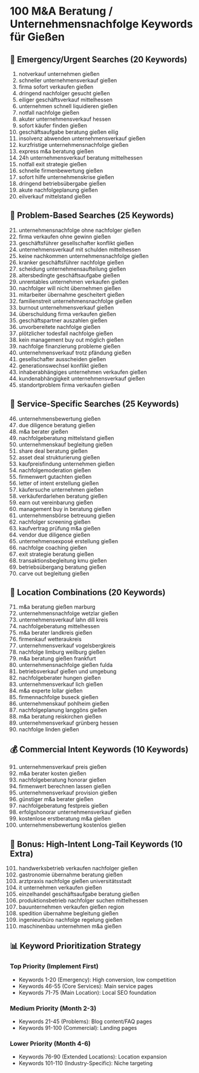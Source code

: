 # 100 M&A Beratung / Unternehmensnachfolge Keywords für Gießen

## 🚨 **Emergency/Urgent Searches (20 Keywords)**

1. notverkauf unternehmen gießen
2. schneller unternehmensverkauf gießen
3. firma sofort verkaufen gießen
4. dringend nachfolger gesucht gießen
5. eiliger geschäftsverkauf mittelhessen
6. unternehmen schnell liquidieren gießen
7. notfall nachfolge gießen
8. akuter unternehmensverkauf hessen
9. sofort käufer finden gießen
10. geschäftsaufgabe beratung gießen eilig
11. insolvenz abwenden unternehmensverkauf gießen
12. kurzfristige unternehmensnachfolge gießen
13. express m&a beratung gießen
14. 24h unternehmensverkauf beratung mittelhessen
15. notfall exit strategie gießen
16. schnelle firmenbewertung gießen
17. sofort hilfe unternehmenskrise gießen
18. dringend betriebsübergabe gießen
19. akute nachfolgeplanung gießen
20. eilverkauf mittelstand gießen

## 🔧 **Problem-Based Searches (25 Keywords)**

21. unternehmensnachfolge ohne nachfolger gießen
22. firma verkaufen ohne gewinn gießen
23. geschäftsführer gesellschafter konflikt gießen
24. unternehmensverkauf mit schulden mittelhessen
25. keine nachkommen unternehmensnachfolge gießen
26. kranker geschäftsführer nachfolge gießen
27. scheidung unternehmensaufteilung gießen
28. altersbedingte geschäftsaufgabe gießen
29. unrentables unternehmen verkaufen gießen
30. nachfolger will nicht übernehmen gießen
31. mitarbeiter übernahme gescheitert gießen
32. familienstreit unternehmensnachfolge gießen
33. burnout unternehmensverkauf gießen
34. überschuldung firma verkaufen gießen
35. geschäftspartner auszahlen gießen
36. unvorbereitete nachfolge gießen
37. plötzlicher todesfall nachfolge gießen
38. kein management buy out möglich gießen
39. nachfolge finanzierung probleme gießen
40. unternehmensverkauf trotz pfändung gießen
41. gesellschafter ausscheiden gießen
42. generationswechsel konflikt gießen
43. inhaberabhängiges unternehmen verkaufen gießen
44. kundenabhängigkeit unternehmensverkauf gießen
45. standortproblem firma verkaufen gießen

## 💼 **Service-Specific Searches (25 Keywords)**

46. unternehmensbewertung gießen
47. due diligence beratung gießen
48. m&a berater gießen
49. nachfolgeberatung mittelstand gießen
50. unternehmenskauf begleitung gießen
51. share deal beratung gießen
52. asset deal strukturierung gießen
53. kaufpreisfindung unternehmen gießen
54. nachfolgemoderation gießen
55. firmenwert gutachten gießen
56. letter of intent erstellung gießen
57. käufersuche unternehmen gießen
58. verkäuferdarlehen beratung gießen
59. earn out vereinbarung gießen
60. management buy in beratung gießen
61. unternehmensbörse betreuung gießen
62. nachfolger screening gießen
63. kaufvertrag prüfung m&a gießen
64. vendor due diligence gießen
65. unternehmensexposé erstellung gießen
66. nachfolge coaching gießen
67. exit strategie beratung gießen
68. transaktionsbegleitung kmu gießen
69. betriebsübergang beratung gießen
70. carve out begleitung gießen

## 📍 **Location Combinations (20 Keywords)**

71. m&a beratung gießen marburg
72. unternehmensnachfolge wetzlar gießen
73. unternehmensverkauf lahn dill kreis
74. nachfolgeberatung mittelhessen
75. m&a berater landkreis gießen
76. firmenkauf wetteraukreis
77. unternehmensverkauf vogelsbergkreis
78. nachfolge limburg weilburg gießen
79. m&a beratung gießen frankfurt
80. unternehmensnachfolge gießen fulda
81. betriebsverkauf gießen und umgebung
82. nachfolgeberater hungen gießen
83. unternehmensverkauf lich gießen
84. m&a experte lollar gießen
85. firmennachfolge buseck gießen
86. unternehmenskauf pohlheim gießen
87. nachfolgeplanung langgöns gießen
88. m&a beratung reiskirchen gießen
89. unternehmensverkauf grünberg hessen
90. nachfolge linden gießen

## 💰 **Commercial Intent Keywords (10 Keywords)**

91. unternehmensverkauf preis gießen
92. m&a berater kosten gießen
93. nachfolgeberatung honorar gießen
94. firmenwert berechnen lassen gießen
95. unternehmensverkauf provision gießen
96. günstiger m&a berater gießen
97. nachfolgeberatung festpreis gießen
98. erfolgshonorar unternehmensverkauf gießen
99. kostenlose erstberatung m&a gießen
100. unternehmensbewertung kostenlos gießen

## 🎯 **Bonus: High-Intent Long-Tail Keywords (10 Extra)**

101. handwerksbetrieb verkaufen nachfolger gießen
102. gastronomie übernahme beratung gießen
103. arztpraxis nachfolge gießen universitätsstadt
104. it unternehmen verkaufen gießen
105. einzelhandel geschäftsaufgabe beratung gießen
106. produktionsbetrieb nachfolger suchen mittelhessen
107. bauunternehmen verkaufen gießen region
108. spedition übernahme begleitung gießen
109. ingenieurbüro nachfolge regelung gießen
110. maschinenbau unternehmen m&a gießen

## 📊 **Keyword Prioritization Strategy**

### **Top Priority (Implement First)**
- Keywords 1-20 (Emergency): High conversion, low competition
- Keywords 46-55 (Core Services): Main service pages
- Keywords 71-75 (Main Location): Local SEO foundation

### **Medium Priority (Month 2-3)**
- Keywords 21-45 (Problems): Blog content/FAQ pages
- Keywords 91-100 (Commercial): Landing pages

### **Lower Priority (Month 4-6)**
- Keywords 76-90 (Extended Locations): Location expansion
- Keywords 101-110 (Industry-Specific): Niche targeting
